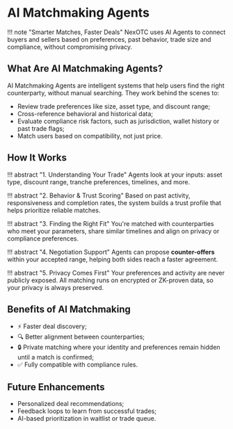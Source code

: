 # AI Matchmaking Agents

!!! note "Smarter Matches, Faster Deals"
    NexOTC uses AI Agents to connect buyers and sellers based on preferences, past behavior, trade size and compliance, without compromising privacy.

## What Are AI Matchmaking Agents?

AI Matchmaking Agents are intelligent systems that help users find the right counterparty, without manual searching. They work behind the scenes to:

- Review trade preferences like size, asset type, and discount range;
- Cross-reference behavioral and historical data;
- Evaluate compliance risk factors, such as jurisdiction, wallet history or past trade flags;
- Match users based on compatibility, not just price.

## How It Works

!!! abstract "1. Understanding Your Trade"
    Agents look at your inputs: asset type, discount range, tranche preferences, timelines, and more.

!!! abstract "2. Behavior & Trust Scoring"
    Based on past activity, responsiveness and completion rates, the system builds a trust profile that helps prioritize reliable matches.

!!! abstract "3. Finding the Right Fit"
    You're matched with counterparties who meet your parameters, share similar timelines and align on privacy or compliance preferences.

!!! abstract "4. Negotiation Support"
    Agents can propose **counter-offers** within your accepted range, helping both sides reach a faster agreement.

!!! abstract "5. Privacy Comes First"
    Your preferences and activity are never publicly exposed. All matching runs on encrypted or ZK-proven data, so your privacy is always preserved.

## Benefits of AI Matchmaking

- ⚡ Faster deal discovery;
- 🔍 Better alignment between counterparties;
- 🔒 Private matching where your identity and preferences remain hidden until a match is confirmed;
- ✅ Fully compatible with compliance rules.

## Future Enhancements

- Personalized deal recommendations;
- Feedback loops to learn from successful trades;
- AI-based prioritization in waitlist or trade queue.
